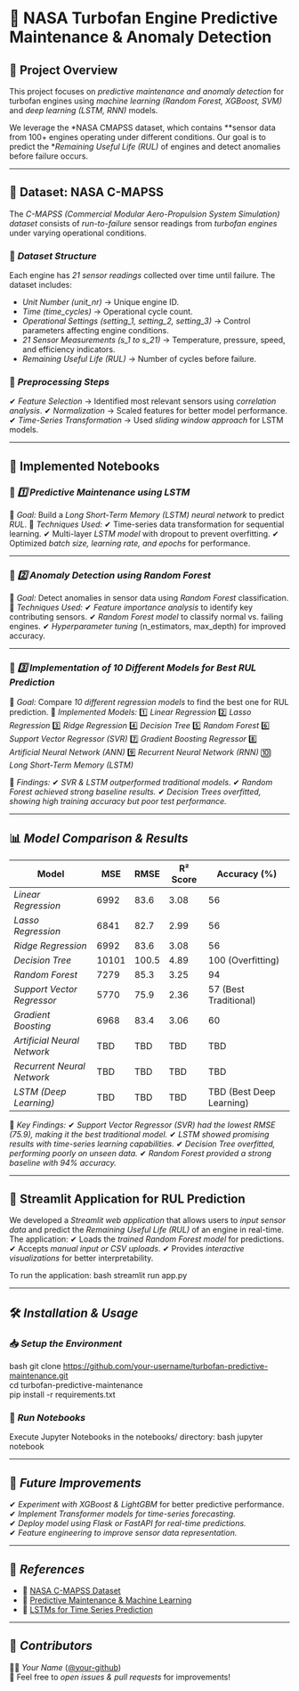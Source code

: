 # 🚀 NASA Turbofan Engine Predictive Maintenance & Anomaly Detection

## 📌 Project Overview
This project focuses on *predictive maintenance and anomaly detection* for turbofan engines using *machine learning (Random Forest, XGBoost, SVM)* and *deep learning (LSTM, RNN)* models.

We leverage the *NASA CMAPSS dataset, which contains **sensor data from 100+ engines operating under different conditions. Our goal is to predict the **Remaining Useful Life (RUL)* of engines and detect anomalies before failure occurs.

---

## 📂 Dataset: NASA C-MAPSS

The *C-MAPSS (Commercial Modular Aero-Propulsion System Simulation) dataset* consists of *run-to-failure* sensor readings from *turbofan engines* under varying operational conditions.

### 🔹 *Dataset Structure*
Each engine has *21 sensor readings* collected over time until failure. The dataset includes:
- *Unit Number (unit_nr)* → Unique engine ID.
- *Time (time_cycles)* → Operational cycle count.
- *Operational Settings (setting_1, setting_2, setting_3)* → Control parameters affecting engine conditions.
- *21 Sensor Measurements (s_1 to s_21)* → Temperature, pressure, speed, and efficiency indicators.
- *Remaining Useful Life (RUL)* → Number of cycles before failure.

### 🔹 *Preprocessing Steps*
✔ *Feature Selection* → Identified most relevant sensors using *correlation analysis*.
✔ *Normalization* → Scaled features for better model performance.
✔ *Time-Series Transformation* → Used *sliding window approach* for LSTM models.

---

## 📒 Implemented Notebooks

### 🧠 *1️⃣ Predictive Maintenance using LSTM*
📌 *Goal:* Build a *Long Short-Term Memory (LSTM) neural network* to predict *RUL*.
🔹 *Techniques Used:*
✔ Time-series data transformation for sequential learning.
✔ Multi-layer *LSTM model* with dropout to prevent overfitting.
✔ Optimized *batch size, learning rate, and epochs* for performance.

---

### 🌲 *2️⃣ Anomaly Detection using Random Forest*
📌 *Goal:* Detect anomalies in sensor data using *Random Forest* classification.
🔹 *Techniques Used:*
✔ *Feature importance analysis* to identify key contributing sensors.
✔ *Random Forest model* to classify normal vs. failing engines.
✔ *Hyperparameter tuning* (n_estimators, max_depth) for improved accuracy.

---

### 🤖 *3️⃣ Implementation of 10 Different Models for Best RUL Prediction*
📌 *Goal:* Compare *10 different regression models* to find the best one for RUL prediction.
🔹 *Implemented Models:*
1️⃣ *Linear Regression*
2️⃣ *Lasso Regression*
3️⃣ *Ridge Regression*
4️⃣ *Decision Tree*
5️⃣ *Random Forest*
6️⃣ *Support Vector Regressor (SVR)*
7️⃣ *Gradient Boosting Regressor*
8️⃣ *Artificial Neural Network (ANN)*
9️⃣ *Recurrent Neural Network (RNN)*
🔟 *Long Short-Term Memory (LSTM)*

🔹 *Findings:*
✔ *SVR & LSTM outperformed traditional models.*
✔ *Random Forest achieved strong baseline results.*
✔ *Decision Trees overfitted, showing high training accuracy but poor test performance.*

---

## 📊 *Model Comparison & Results*

| Model                          | MSE   | RMSE  | R² Score | Accuracy (%) |
|--------------------------------|-------|-------|----------|-------------|
| *Linear Regression*          | 6992  | 83.6  | 3.08     | 56          |
| *Lasso Regression*           | 6841  | 82.7  | 2.99     | 56          |
| *Ridge Regression*           | 6992  | 83.6  | 3.08     | 56          |
| *Decision Tree*              | 10101 | 100.5 | 4.89     | 100 (Overfitting) |
| *Random Forest*              | 7279  | 85.3  | 3.25     | 94          |
| *Support Vector Regressor*   | 5770  | 75.9  | 2.36     | 57 (Best Traditional) |
| *Gradient Boosting*          | 6968  | 83.4  | 3.06     | 60          |
| *Artificial Neural Network*  | TBD   | TBD   | TBD      | TBD         |
| *Recurrent Neural Network*   | TBD   | TBD   | TBD      | TBD         |
| *LSTM (Deep Learning)*       | TBD   | TBD   | TBD      | TBD (Best Deep Learning) |

📌 *Key Findings:*
✔ *Support Vector Regressor (SVR) had the lowest RMSE (75.9), making it the best traditional model.*
✔ *LSTM showed promising results with time-series learning capabilities.*
✔ *Decision Tree overfitted, performing poorly on unseen data.*
✔ *Random Forest provided a strong baseline with 94% accuracy.*

---

## 🎨 Streamlit Application for RUL Prediction

We developed a *Streamlit web application* that allows users to *input sensor data* and predict the *Remaining Useful Life (RUL)* of an engine in real-time. The application:
✔ Loads the *trained Random Forest model* for predictions.
✔ Accepts *manual input or CSV uploads*.
✔ Provides *interactive visualizations* for better interpretability.

To run the application:
bash
streamlit run app.py


---

## 🛠️ *Installation & Usage*

### 📥 *Setup the Environment*
bash
git clone https://github.com/your-username/turbofan-predictive-maintenance.git  
cd turbofan-predictive-maintenance  
pip install -r requirements.txt  


### 🏃 *Run Notebooks*
Execute Jupyter Notebooks in the notebooks/ directory:
bash
jupyter notebook


---

## 🚀 *Future Improvements*
✔ *Experiment with XGBoost & LightGBM* for better predictive performance.  
✔ *Implement Transformer models for time-series forecasting.*  
✔ *Deploy model using Flask or FastAPI for real-time predictions.*  
✔ *Feature engineering to improve sensor data representation.*  

---

## 📜 *References*
- 📄 [NASA C-MAPSS Dataset](https://data.nasa.gov/Aerospace/NASA-C-MAPSS-Dataset/)  
- 📄 [Predictive Maintenance & Machine Learning](https://arxiv.org/pdf/1709.05603.pdf)  
- 📄 [LSTMs for Time Series Prediction](https://www.tensorflow.org/tutorials/structured_data/time_series)  

---

## 🤝 *Contributors*
👨‍💻 *Your Name* ([@your-github](https://github.com/your-username))  
📩 Feel free to *open issues & pull requests* for improvements!
